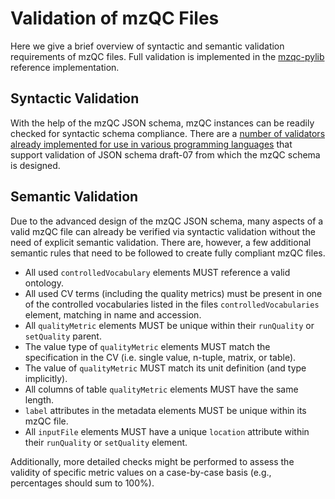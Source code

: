 # Validation of mzQC Files

Here we give a brief overview of syntactic and semantic validation requirements
of mzQC files. Full validation is implemented in the
[mzqc-pylib](https://github.com/bigbio/mzqc-pylib) reference implementation.

## Syntactic Validation

With the help of the mzQC JSON schema, mzQC instances can be readily checked for
syntactic schema compliance. There are a [number of validators already
implemented for use in various programming
languages](https://json-schema.org/implementations.html) that support validation
of JSON schema draft-07 from which the mzQC schema is designed.

## Semantic Validation

Due to the advanced design of the mzQC JSON schema, many aspects of a valid mzQC
file can already be verified via syntactic validation without the need of
explicit semantic validation. There are, however, a few additional semantic
rules that need to be followed to create fully compliant mzQC files.

- All used `controlledVocabulary` elements MUST reference a valid ontology.
- All used CV terms (including the quality metrics) must be present in one of
the controlled vocabularies listed in the files `controlledVocabularies`
element, matching in name and accession.
- All `qualityMetric` elements MUST be unique within their `runQuality` or
`setQuality` parent.
- The value type of `qualityMetric` elements MUST match the specification in the
CV (i.e. single value, n-tuple, matrix, or table).
- The value of `qualityMetric` MUST match its unit definition (and type
implicitly).
- All columns of table `qualityMetric` elements MUST have the same length.
- `label` attributes in the metadata elements MUST be unique within its mzQC
file.
- All `inputFile` elements MUST have a unique `location` attribute within their
`runQuality` or `setQuality` element.

Additionally, more detailed checks might be performed to assess the validity of
specific metric values on a case-by-case basis (e.g., percentages should sum to
100%).
